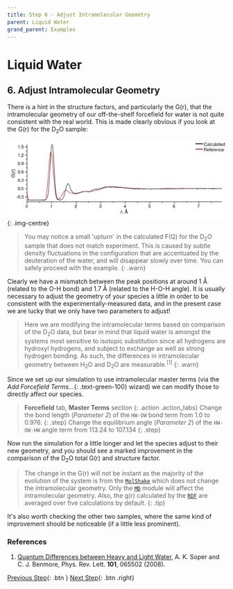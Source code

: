 ```yaml
---
title: Step 6 - Adjust Intramolecular Geometry
parent: Liquid Water
grand_parent: Examples
---
```

# Liquid Water

## 6. Adjust Intramolecular Geometry

There is a hint in the structure factors, and particularly the G(r), that the intramolecular geometry of our off-the-shelf forcefield for water is not quite consistent with the real world.  This is made clearly obvious if you look at the G(r) for the D<sub>2</sub>O sample:

![Equilibrated water (D2O) G(r) with effective broadening applied to intramolecular g(r)](equilibrated-d2o-broadened-gr.png){: .img-centre}

> You may notice a small 'upturn' in the calculated F(Q) for the D<sub>2</sub>O sample that does not match experiment. This is caused by subtle density fluctuations in the configuration that are accentuated by the deuteration of the water, and will disappear slowly over time. You can safely proceed with the example.
> {: .warn}

Clearly we have a mismatch between the peak positions at around 1 &#8491; (related to the O-H bond) and 1.7 &#8491; (related to the H-O-H angle). It is usually necessary to adjust the geometry of your species a little in order to be consistent with the experimentally-measured data, and in the present case we are lucky that we only have two parameters to adjust!

> Here we are modifying the intramolecular terms based on comparison of the D<sub>2</sub>O data, but bear in mind that liquid water is amongst the systems most sensitive to isotopic substitution since all hydrogens are hydroxyl hydrogens, and subject to exchange as well as strong hydrogen bonding. As such, the differences in intramolecular geometry between H<sub>2</sub>O and D<sub>2</sub>O are measurable.<sup>[1]</sup>
{: .warn}

Since we set up our simulation to use intramolecular master terms (via the _Add Forcefield Terms..._{: .text-green-100} wizard) we can modify those to directly affect our species.

> **Forcefield** tab, **Master Terms** section
{: .action .action_tabs}
> Change the bond length (_Parameter 2_) of the `HW-OW` bond term from 1.0 to 0.976.
{: .step}
> Change the equilibrium angle (_Parameter 2_) of the `HW-OW-HW` angle term from 113.24 to 107.134
{: .step}

Now run the simulation for a little longer and let the species adjust to their new geometry, and you should see a marked improvement in the comparison of the D<sub>2</sub>O total G(r) and structure factor.

> The change in the G(r) will not be instant as the majority of the evolution of the system is from the [`MolShake`](/userguide/modules/molshake) which does not change the intramolecular geometry. Only the [`MD`](/userguide/modules/md) module will affect the intramolecular geometry. Also, the g(r) calculated by the [`RDF`](/userguide/modules/rdf) are averaged over five calculations by default.
{: .tip}

It's also worth checking the other two samples, where the same kind of improvement should be noticeable (if a little less prominent).

### References
1. [Quantum Differences between Heavy and Light Water](https://journals.aps.org/prl/abstract/10.1103/PhysRevLett.101.065502), A. K. Soper and C. J. Benmore, Phys. Rev. Lett. **101**, 065502 (2008).

[Previous Step](step5.md){: .btn }   [Next Step](step7.md){: .btn .right}
